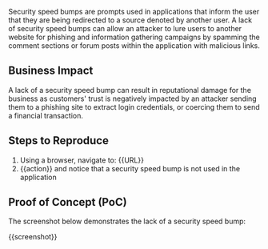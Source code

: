 Security speed bumps are prompts used in applications that inform the user that they are being redirected to a source denoted by another user. A lack of security speed bumps can allow an attacker to lure users to another website for phishing and information gathering campaigns by spamming the comment sections or forum posts within the application with malicious links.

## Business Impact

A lack of a security speed bump can result in reputational damage for the business as customers' trust is negatively impacted by an attacker sending them to a phishing site to extract login credentials, or coercing them to send a financial transaction.

## Steps to Reproduce

1. Using a browser, navigate to: {{URL}}
1. {{action}} and notice that a security speed bump is not used in the application

## Proof of Concept (PoC)

The screenshot below demonstrates the lack of a security speed bump:

{{screenshot}}
